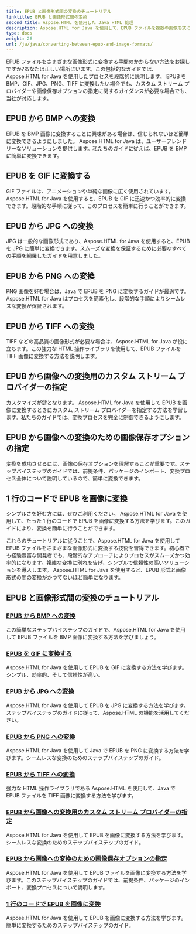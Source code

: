 ```yaml
---
title: EPUB と画像形式間の変換のチュートリアル
linktitle: EPUB と画像形式間の変換
second_title: Aspose.HTML を使用した Java HTML 処理
description: Aspose.HTML for Java を使用して、EPUB ファイルを複数の画像形式に簡単に変換します。シームレスな変換のためのステップバイステップのガイド。
type: docs
weight: 26
url: /ja/java/converting-between-epub-and-image-formats/
---
```


EPUB ファイルをさまざまな画像形式に変換する手間のかからない方法をお探しですか?あなたは正しい場所にいます。この包括的なガイドでは、Aspose.HTML for Java を使用したプロセスを段階的に説明します。 EPUB を BMP、GIF、JPG、PNG、TIFF に変換したい場合でも、カスタム ストリーム プロバイダーや画像保存オプションの指定に関するガイダンスが必要な場合でも、当社が対応します。

## EPUB から BMP への変換
EPUB を BMP 画像に変換することに興味がある場合は、信じられないほど簡単に変換できるようにしました。 Aspose.HTML for Java は、ユーザーフレンドリーなソリューションを提供します。私たちのガイドに従えば、EPUB を BMP に簡単に変換できます。 

## EPUB を GIF に変換する
GIF ファイルは、アニメーションや単純な画像に広く使用されています。 Aspose.HTML for Java を使用すると、EPUB を GIF に迅速かつ効率的に変換できます。段階的な手順に従って、このプロセスを簡単に行うことができます。

## EPUB から JPG への変換
JPG は一般的な画像形式であり、Aspose.HTML for Java を使用すると、EPUB を JPG に簡単に変換できます。スムーズな変換を保証するために必要なすべての手順を網羅したガイドを用意しました。

## EPUB から PNG への変換
PNG 画像を好む場合は、Java で EPUB を PNG に変換するガイドが最適です。 Aspose.HTML for Java はプロセスを簡素化し、段階的な手順によりシームレスな変換が保証されます。

## EPUB から TIFF への変換
TIFF などの高品質の画像形式が必要な場合は、Aspose.HTML for Java が役に立ちます。この強力な HTML 操作ライブラリを使用して、EPUB ファイルを TIFF 画像に変換する方法を説明します。

## EPUB から画像への変換用のカスタム ストリーム プロバイダーの指定
カスタマイズが鍵となります。 Aspose.HTML for Java を使用して EPUB を画像に変換するときにカスタム ストリーム プロバイダーを指定する方法を学習します。私たちのガイドでは、変換プロセスを完全に制御できるようにします。

## EPUB から画像への変換のための画像保存オプションの指定
変換を成功させるには、画像の保存オプションを理解することが重要です。ステップバイステップのガイドでは、前提条件、パッケージのインポート、変換プロセス全体について説明しているので、簡単に変換できます。

## 1 行のコードで EPUB を画像に変換
シンプルさを好む方には、ぜひご利用ください。 Aspose.HTML for Java を使用して、たった 1 行のコードで EPUB を画像に変換する方法を学びます。このガイドにより、変換を簡単に行うことができます。

これらのチュートリアルに従うことで、Aspose.HTML for Java を使用して EPUB ファイルをさまざまな画像形式に変換する技術を習得できます。初心者でも経験豊富な開発者でも、段階的なアプローチによりプロセスがスムーズかつ効率的になります。複雑な変換に別れを告げ、シンプルで信頼性の高いソリューションを導入します。 Aspose.HTML for Java を使用すると、EPUB 形式と画像形式の間の変換がかつてないほど簡単になります。
## EPUB と画像形式間の変換のチュートリアル
### [EPUB から BMP への変換](./convert-epub-to-bmp/)
この簡単なステップバイステップのガイドで、Aspose.HTML for Java を使用して EPUB ファイルを BMP 画像に変換する方法を学びましょう。
### [EPUB を GIF に変換する](./convert-epub-to-gif/)
Aspose.HTML for Java を使用して EPUB を GIF に変換する方法を学びます。シンプル、効率的、そして信頼性が高い。
### [EPUB から JPG への変換](./convert-epub-to-jpg/)
Aspose.HTML for Java を使用して EPUB を JPG に変換する方法を学びます。ステップバイステップのガイドに従って、Aspose.HTML の機能を活用してください。
### [EPUB から PNG への変換](./convert-epub-to-png/)
Aspose.HTML for Java を使用して Java で EPUB を PNG に変換する方法を学びます。シームレスな変換のためのステップバイステップのガイド。
### [EPUB から TIFF への変換](./convert-epub-to-tiff/)
強力な HTML 操作ライブラリである Aspose.HTML を使用して、Java で EPUB ファイルを TIFF 画像に変換する方法を学びます。
### [EPUB から画像への変換用のカスタム ストリーム プロバイダーの指定](./convert-epub-to-image-specify-custom-stream-provider/)
Aspose.HTML for Java を使用して EPUB を画像に変換する方法を学びます。シームレスな変換のためのステップバイステップのガイド。
### [EPUB から画像への変換のための画像保存オプションの指定](./convert-epub-to-image-specify-image-save-options/)
Aspose.HTML for Java を使用して EPUB ファイルを画像に変換する方法を学びます。このステップバイステップのガイドでは、前提条件、パッケージのインポート、変換プロセスについて説明します。
### [1 行のコードで EPUB を画像に変換](./convert-epub-to-image-single-line/)
Aspose.HTML for Java を使用して EPUB を画像に変換する方法を学びます。簡単に変換するためのステップバイステップのガイド。